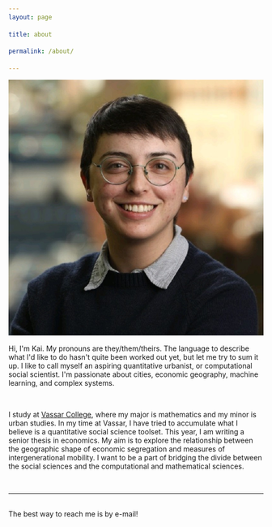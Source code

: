 ```yaml
---
layout: page

title: about

permalink: /about/

---
```



<img class="col one right" src="/img/prof_pic.jpg">

<br/>


Hi, I'm Kai. My pronouns are they/them/theirs. The language to describe what I'd like to do hasn't quite been worked out yet, but let me try to sum it up. I like to call myself an aspiring quantitative urbanist, or computational social scientist. I'm passionate about cities, economic geography, machine learning, and complex systems.

<br/>

I study at <a href="https://vassar.edu">Vassar College</a>, where my major is mathematics and my minor is urban studies. In my time at Vassar, I have tried to accumulate what I believe is a quantitative social science toolset. This year, I am writing a senior thesis in economics. My aim is to explore the relationship between the geographic shape of economic segregation and measures of intergenerational mobility. I want to be a part of bridging the divide between the social sciences and the computational and mathematical sciences.




<br/>
<hr/>
<br/>
<span class="contacticon center">
	<a href="mailto:ramatheson@vassar.edu"><i class="fa fa-envelope-square"></i></a>
	<a href="https://github.com/kaimath" target="_blank"><i class="fa fa-github-square"></i></a>
	<a href="https://www.linkedin.com/rkmatheson" target="_blank"><i class="fa fa-linkedin-square"></i></a>
	<a href="https://twitter.com/mathematikai" target="_blank"><i class="fa fa-twitter-square"></i></a>
</span>

<div class="col three caption">
	The best way to reach me is by e-mail!
</div>


